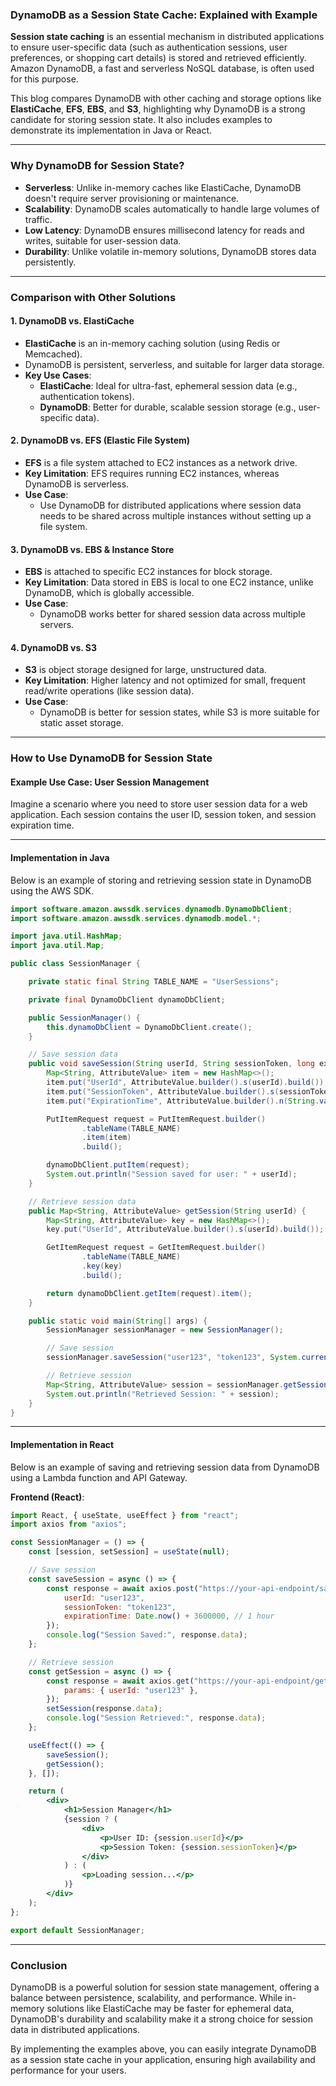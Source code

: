 ### DynamoDB as a Session State Cache: Explained with Example

**Session state caching** is an essential mechanism in distributed applications to ensure user-specific data (such as authentication sessions, user preferences, or shopping cart details) is stored and retrieved efficiently. Amazon DynamoDB, a fast and serverless NoSQL database, is often used for this purpose.

This blog compares DynamoDB with other caching and storage options like **ElastiCache**, **EFS**, **EBS**, and **S3**, highlighting why DynamoDB is a strong candidate for storing session state. It also includes examples to demonstrate its implementation in Java or React.

---

### **Why DynamoDB for Session State?**
- **Serverless**: Unlike in-memory caches like ElastiCache, DynamoDB doesn't require server provisioning or maintenance.
- **Scalability**: DynamoDB scales automatically to handle large volumes of traffic.
- **Low Latency**: DynamoDB ensures millisecond latency for reads and writes, suitable for user-session data.
- **Durability**: Unlike volatile in-memory solutions, DynamoDB stores data persistently.

---

### **Comparison with Other Solutions**

#### 1. **DynamoDB vs. ElastiCache**
- **ElastiCache** is an in-memory caching solution (using Redis or Memcached).
- DynamoDB is persistent, serverless, and suitable for larger data storage.
- **Key Use Cases**:
  - **ElastiCache**: Ideal for ultra-fast, ephemeral session data (e.g., authentication tokens).
  - **DynamoDB**: Better for durable, scalable session storage (e.g., user-specific data).

#### 2. **DynamoDB vs. EFS (Elastic File System)**
- **EFS** is a file system attached to EC2 instances as a network drive.
- **Key Limitation**: EFS requires running EC2 instances, whereas DynamoDB is serverless.
- **Use Case**:
  - Use DynamoDB for distributed applications where session data needs to be shared across multiple instances without setting up a file system.

#### 3. **DynamoDB vs. EBS & Instance Store**
- **EBS** is attached to specific EC2 instances for block storage.
- **Key Limitation**: Data stored in EBS is local to one EC2 instance, unlike DynamoDB, which is globally accessible.
- **Use Case**:
  - DynamoDB works better for shared session data across multiple servers.

#### 4. **DynamoDB vs. S3**
- **S3** is object storage designed for large, unstructured data.
- **Key Limitation**: Higher latency and not optimized for small, frequent read/write operations (like session data).
- **Use Case**:
  - DynamoDB is better for session states, while S3 is more suitable for static asset storage.

---

### **How to Use DynamoDB for Session State**
#### Example Use Case: User Session Management
Imagine a scenario where you need to store user session data for a web application. Each session contains the user ID, session token, and session expiration time.

---

#### **Implementation in Java**
Below is an example of storing and retrieving session state in DynamoDB using the AWS SDK.

```java
import software.amazon.awssdk.services.dynamodb.DynamoDbClient;
import software.amazon.awssdk.services.dynamodb.model.*;

import java.util.HashMap;
import java.util.Map;

public class SessionManager {

    private static final String TABLE_NAME = "UserSessions";

    private final DynamoDbClient dynamoDbClient;

    public SessionManager() {
        this.dynamoDbClient = DynamoDbClient.create();
    }

    // Save session data
    public void saveSession(String userId, String sessionToken, long expirationTime) {
        Map<String, AttributeValue> item = new HashMap<>();
        item.put("UserId", AttributeValue.builder().s(userId).build());
        item.put("SessionToken", AttributeValue.builder().s(sessionToken).build());
        item.put("ExpirationTime", AttributeValue.builder().n(String.valueOf(expirationTime)).build());

        PutItemRequest request = PutItemRequest.builder()
                .tableName(TABLE_NAME)
                .item(item)
                .build();

        dynamoDbClient.putItem(request);
        System.out.println("Session saved for user: " + userId);
    }

    // Retrieve session data
    public Map<String, AttributeValue> getSession(String userId) {
        Map<String, AttributeValue> key = new HashMap<>();
        key.put("UserId", AttributeValue.builder().s(userId).build());

        GetItemRequest request = GetItemRequest.builder()
                .tableName(TABLE_NAME)
                .key(key)
                .build();

        return dynamoDbClient.getItem(request).item();
    }

    public static void main(String[] args) {
        SessionManager sessionManager = new SessionManager();

        // Save session
        sessionManager.saveSession("user123", "token123", System.currentTimeMillis() + 3600000);

        // Retrieve session
        Map<String, AttributeValue> session = sessionManager.getSession("user123");
        System.out.println("Retrieved Session: " + session);
    }
}
```

---

#### **Implementation in React**
Below is an example of saving and retrieving session data from DynamoDB using a Lambda function and API Gateway.

**Frontend (React)**:
```jsx
import React, { useState, useEffect } from "react";
import axios from "axios";

const SessionManager = () => {
    const [session, setSession] = useState(null);

    // Save session
    const saveSession = async () => {
        const response = await axios.post("https://your-api-endpoint/save-session", {
            userId: "user123",
            sessionToken: "token123",
            expirationTime: Date.now() + 3600000, // 1 hour
        });
        console.log("Session Saved:", response.data);
    };

    // Retrieve session
    const getSession = async () => {
        const response = await axios.get("https://your-api-endpoint/get-session", {
            params: { userId: "user123" },
        });
        setSession(response.data);
        console.log("Session Retrieved:", response.data);
    };

    useEffect(() => {
        saveSession();
        getSession();
    }, []);

    return (
        <div>
            <h1>Session Manager</h1>
            {session ? (
                <div>
                    <p>User ID: {session.userId}</p>
                    <p>Session Token: {session.sessionToken}</p>
                </div>
            ) : (
                <p>Loading session...</p>
            )}
        </div>
    );
};

export default SessionManager;
```

---

### **Conclusion**
DynamoDB is a powerful solution for session state management, offering a balance between persistence, scalability, and performance. While in-memory solutions like ElastiCache may be faster for ephemeral data, DynamoDB's durability and scalability make it a strong choice for session data in distributed applications.

By implementing the examples above, you can easily integrate DynamoDB as a session state cache in your application, ensuring high availability and performance for your users.